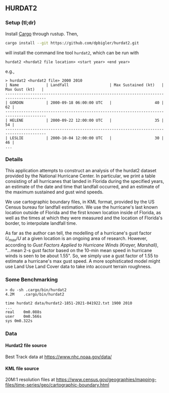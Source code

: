 ## HURDAT2

### Setup (tl;dr)
Install [Cargo](https://www.rust-lang.org/tools/install) through rustup. Then,
```sh
cargo install --git https://github.com/dpbigler/hurdat2.git
```
will install the command line tool `hurdat2`, which can be run with
```
hurdat2 <hurdat2 file location> <start year> <end year>
```
e.g.,
```
> hurdat2 <hurdat2 file> 2000 2010
| Name            | Landfall                  | Max Sustained (kt)   | Max Gust (kt)   |
----------------------------------------------------------------------------------------
| GORDON          | 2000-09-18 06:00:00 UTC   |                   40 |              62 |
----------------------------------------------------------------------------------------
| HELENE          | 2000-09-22 12:00:00 UTC   |                   35 |              54 |
----------------------------------------------------------------------------------------
| LESLIE          | 2000-10-04 12:00:00 UTC   |                   30 |              46 |
...

```

### Details
This application attempts to construct an analysis of the hurdat2
dataset provided by the National Hurricane Center. In particular,
we print a table consisting of all hurricanes that landed in Florida 
during the specified years, an estimate of the date and time that landfall 
occurred, and an estimate of the maximum sustained and gust wind speeds.

We use cartographic boundary files, in KML format, provided by the US
Census bureau for landfall estimation. We use the hurricane's 
last known location outside of Florida and the first known location inside
of Florida, as well as the times at which they were measured and 
the location of Florida's border, to interpolate landfall time.

As far as the author can tell, the modelling of a hurricane's gust factor $U_{max} / U$
at a given location is an ongoing area of research. However, according to 
*Gust Factors Applied to Hurricane Winds (Krayer, Marshall)*, "...mean 2-s gust factor based on
the 10-min mean speed in hurricane winds is seen to be about 1.55". So, we 
simply use a gust factor of 1.55 to estimate a hurricane's max gust speed. A 
more sophisticated model might use Land Use Land Cover data to take into account
terrain roughness.

### Some Benchmarking
```
> du -sh .cargo/bin/hurdat2 
4.2M	.cargo/bin/hurdat2
```
```
time hurdat2 data/hurdat2-1851-2021-041922.txt 1900 2010
...
real	0m0.088s
user	0m0.566s
sys	0m0.322s
```

### Data
#### Hurdat2 file source
Best Track data at 
https://www.nhc.noaa.gov/data/

#### KML file source
20M:1 resolution files at
https://www.census.gov/geographies/mapping-files/time-series/geo/cartographic-boundary.html
